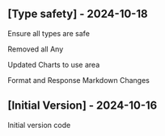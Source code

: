 ## [Type safety] - 2024-10-18

Ensure all types are safe 

Removed all Any

Updated Charts to use area 

Format and Response Markdown Changes

## [Initial Version] - 2024-10-16

Initial version code